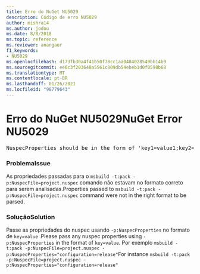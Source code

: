 ```yaml
---
title: Erro do NuGet NU5029
description: Código de erro NU5029
author: mishra14
ms.author: jodou
ms.date: 8/8/2018
ms.topic: reference
ms.reviewer: anangaur
f1_keywords:
- NU5029
ms.openlocfilehash: d173fb30a4f41b50f78cc1aa0484028549bb14b9
ms.sourcegitcommit: ee6c3f203648a5561c809db54ebeb1d0f0598b68
ms.translationtype: MT
ms.contentlocale: pt-BR
ms.lasthandoff: 01/26/2021
ms.locfileid: "98779643"
---
```

# <a name="nuget-error-nu5029"></a><span data-ttu-id="34b55-103">Erro do NuGet NU5029</span><span class="sxs-lookup"><span data-stu-id="34b55-103">NuGet Error NU5029</span></span>
<pre>NuspecProperties should be in the form of 'key1=value1;key2=value2'.</pre>

### <a name="issue"></a><span data-ttu-id="34b55-104">Problema</span><span class="sxs-lookup"><span data-stu-id="34b55-104">Issue</span></span>

<span data-ttu-id="34b55-105">As propriedades passadas para o `msbuild -t:pack -p:NuspecFile=project.nuspec` comando não estavam no formato correto para serem analisadas.</span><span class="sxs-lookup"><span data-stu-id="34b55-105">Properties passed to `msbuild -t:pack -p:NuspecFile=project.nuspec` command were not in the right format to be parsed.</span></span>


### <a name="solution"></a><span data-ttu-id="34b55-106">Solução</span><span class="sxs-lookup"><span data-stu-id="34b55-106">Solution</span></span>

<span data-ttu-id="34b55-107">Passe as propriedades do nuspec usando `-p:NuspecProperties` no formato de `key=value` .</span><span class="sxs-lookup"><span data-stu-id="34b55-107">Please pass any nuspec properties using `-p:NuspecProperties` in the format of `key=value`.</span></span> <span data-ttu-id="34b55-108">Por exemplo `msbuild -t:pack -p:NuspecFile=project.nuspec -p:NuspecProperties="configuration=release"`</span><span class="sxs-lookup"><span data-stu-id="34b55-108">For instance `msbuild -t:pack -p:NuspecFile=project.nuspec -p:NuspecProperties="configuration=release"`</span></span>

